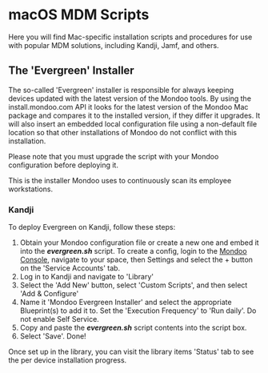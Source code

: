 # macOS MDM Scripts

Here you will find Mac-specific installation scripts and procedures for use with popular MDM solutions, including Kandji, Jamf, and others.

## The 'Evergreen' Installer

The so-called 'Evergreen' installer is responsible for always keeping devices updated with the latest version of the Mondoo tools. By using the install.mondoo.com API it looks for the latest version of the Mondoo Mac package and compares it to the installed version, if they differ it upgrades. It will also insert an embedded local configuration file using a non-default file location so that other installations of Mondoo do not conflict with this installation.

Please note that you must upgrade the script with your Mondoo configuration before deploying it.

This is the installer Mondoo uses to continuously scan its employee workstations.

### Kandji

To deploy Evergreen on Kandji, follow these steps:

1. Obtain your Mondoo configuration file or create a new one and embed it into the ___evergreen.sh___ script.  To create a config, login to the [Mondoo Console](https://console.mondoo.com), navigate to your space, then Settings and select the + button on the 'Service Accounts' tab.
2. Log in to Kandji and navigate to 'Library'
3. Select the 'Add New' button, select 'Custom Scripts', and then select 'Add & Configure'
4. Name it 'Mondoo Evergreen Installer' and select the appropriate Blueprint(s) to add it to. Set the 'Execution Frequency' to 'Run daily'. Do not enable Self Service.
5. Copy and paste the ___evergreen.sh___  script contents into the script box.
6. Select 'Save'. Done!

Once set up in the library, you can visit the library items 'Status' tab to see the per device installation progress.
